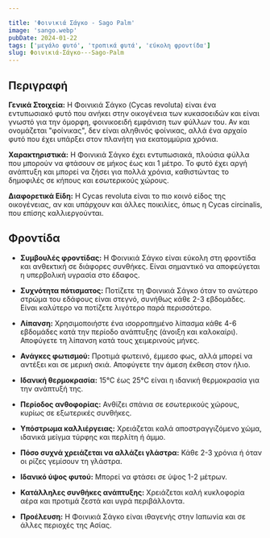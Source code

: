 ```yaml
---

title: 'Φοινικιά Σάγκο - Sago Palm'
image: 'sango.webp'
pubDate: 2024-01-22
tags: ['μεγάλο φυτό', 'τροπικά φυτά', 'εύκολη φροντίδα']
slug: Φοινικιά-Σάγκο---Sago-Palm
---
```


**Περιγραφή**
----------------
**Γενικά Στοιχεία:**
Η Φοινικιά Σάγκο (Cycas revoluta) είναι ένα εντυπωσιακό φυτό που ανήκει στην οικογένεια των κυκασοειδών και είναι γνωστό για την όμορφη, φοινικοειδή εμφάνιση των φύλλων του. Αν και ονομάζεται "φοίνικας", δεν είναι αληθινός φοίνικας, αλλά ένα αρχαίο φυτό που έχει υπάρξει στον πλανήτη για εκατομμύρια χρόνια.

**Χαρακτηριστικά:**
Η Φοινικιά Σάγκο έχει εντυπωσιακά, πλούσια φύλλα που μπορούν να φτάσουν σε μήκος έως και 1 μέτρο. Το φυτό έχει αργή ανάπτυξη και μπορεί να ζήσει για πολλά χρόνια, καθιστώντας το δημοφιλές σε κήπους και εσωτερικούς χώρους.

**Διαφορετικά Είδη:**
Η Cycas revoluta είναι το πιο κοινό είδος της οικογένειας, αν και υπάρχουν και άλλες ποικιλίες, όπως η Cycas circinalis, που επίσης καλλιεργούνται.

**Φροντίδα**
--------------
* **Συμβουλές φροντίδας:** 
  Η Φοινικιά Σάγκο είναι εύκολη στη φροντίδα και ανθεκτική σε διάφορες συνθήκες. Είναι σημαντικό να αποφεύγεται η υπερβολική υγρασία στο έδαφος.

* **Συχνότητα πότισματος:** 
  Ποτίζετε τη Φοινικιά Σάγκο όταν το ανώτερο στρώμα του εδάφους είναι στεγνό, συνήθως κάθε 2-3 εβδομάδες. Είναι καλύτερο να ποτίζετε λιγότερο παρά περισσότερο.

* **Λίπανση:** 
  Χρησιμοποιήστε ένα ισορροπημένο λίπασμα κάθε 4-6 εβδομάδες κατά την περίοδο ανάπτυξης (άνοιξη και καλοκαίρι). Αποφύγετε τη λίπανση κατά τους χειμερινούς μήνες.

* **Ανάγκες φωτισμού:** 
  Προτιμά φωτεινό, έμμεσο φως, αλλά μπορεί να αντέξει και σε μερική σκιά. Αποφύγετε την άμεση έκθεση στον ήλιο.

* **Ιδανική θερμοκρασία:** 
  15°C έως 25°C είναι η ιδανική θερμοκρασία για την ανάπτυξή της.

* **Περίοδος ανθοφορίας:**
  Ανθίζει σπάνια σε εσωτερικούς χώρους, κυρίως σε εξωτερικές συνθήκες.

* **Υπόστρωμα καλλιέργειας:**
  Χρειάζεται καλά αποστραγγιζόμενο χώμα, ιδανικά μείγμα τύρφης και περλίτη ή άμμο.

* **Πόσο συχνά χρειάζεται να αλλάζει γλάστρα:** 
  Κάθε 2-3 χρόνια ή όταν οι ρίζες γεμίσουν τη γλάστρα.

* **Ιδανικό ύψος φυτού:** 
  Μπορεί να φτάσει σε ύψος 1-2 μέτρων.

* **Κατάλληλες συνθήκες ανάπτυξης:** 
  Χρειάζεται καλή κυκλοφορία αέρα και προτιμά ζεστά και υγρά περιβάλλοντα.

* **Προέλευση:**
  Η Φοινικιά Σάγκο είναι ιθαγενής στην Ιαπωνία και σε άλλες περιοχές της Ασίας.